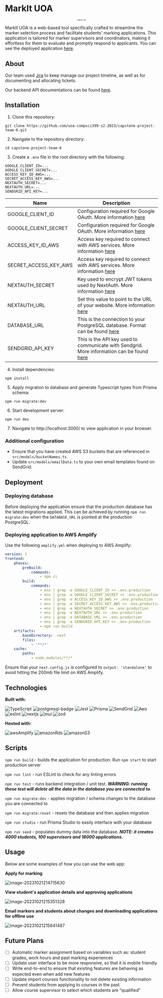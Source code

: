 # MarkIt UOA

<div align="center">
<img src="README.assets/Markit UOA.png" alt="Markit UOA" style="zoom: 33%;" />
</div>

MarkIt UOA is a web-based tool specifically crafted to streamline the marker selection process and facilitate students' marking applications. This application is tailored for marker supervisors and coordinators, making it effortless for them to evaluate and promptly respond to applicants. You can see the deployed application [here](https://www.markituoa.xyz/).

## About

Our team used [Jira](https://www.atlassian.com/software/jira) to keep manage our project timeline, as well as for documenting and allocating tickets.

Our backend API documentations can be found [here](https://github.com/uoa-compsci399-s2-2023/capstone-project-team-6/blob/master/docs/API_DOCS.md).

## Installation

1. Clone this repository:

```
git clone https://github.com/uoa-compsci399-s2-2023/capstone-project-team-6.git
```

2. Navigate to the repository directory:

```
cd capstone-project-team-6
```

3. Create a `.env` file in the root directory with the following:

```
GOOGLE_CLIENT_ID=...
GOOGLE_CLIENT_SECRET=...
ACCESS_KEY_ID_AWS=...
SECRET_ACCESS_KEY_AWS=...
NEXTAUTH_SECRET=...
NEXTAUTH_URL=...
SENDGRID_API_KEY=...
```

| Name                  | Description                                                                                                                                                 |
| --------------------- | ----------------------------------------------------------------------------------------------------------------------------------------------------------- |
| GOOGLE_CLIENT_ID      | Configuration required for Google OAuth. More information [here](https://developers.google.com/identity/protocols/oauth2)                                   |
| GOOGLE_CLIENT_SECRET  | Configuration required for Google OAuth. More information [here](https://developers.google.com/identity/protocols/oauth2)                                   |
| ACCESS_KEY_ID_AWS     | Access key required to connect with AWS services. More information [here](https://docs.aws.amazon.com/IAM/latest/UserGuide/id_credentials_access-keys.html) |
| SECRET_ACCESS_KEY_AWS | Access key required to connect with AWS services. More information [here](https://docs.aws.amazon.com/IAM/latest/UserGuide/id_credentials_access-keys.html) |
| NEXTAUTH_SECRET       | Key used to encrypt JWT tokens used by NextAuth. More information [here](https://next-auth.js.org/configuration/options)                                    |
| NEXTAUTH_URL          | Set this value to point to the URL of your website. More information [here](https://next-auth.js.org/configuration/options)                                 |
| DATABASE_URL          | This is the connection to your PostgreSQL database. Format can be found [here](https://www.prisma.io/docs/concepts/database-connectors/postgresql)          |
| SENDGRID_API_KEY      | This is the API key used to communicate with Sendgrid. More information can be found [here](https://docs.sendgrid.com/ui/account-and-settings/api-keys)     |

4. Install dependencies:

```
npm install
```

5. Apply migration to database and generate Typescript types from Prisma schema:

```
npm run migrate:dev
```

6. Start development server:

```
npm run dev
```

7. Navigate to http://localhost:3000/ to view application in your browser.

### Additional configuration

-   Ensure that you have created AWS S3 buckets that are referenced in `src/models/bucketNames.ts`.
-   Update `src/models/emailData.ts` to your own email templates found on SendGrid.

## Deployment

### Deploying database

Before deploying the application ensure that the production database has the latest migrations applied. This can be achieved by running `npm run migrate:dev` when the `DATABASE_URL` is pointed at the production PostgreSQL.

### Deploying application to AWS Amplify

Use the following `amplify.yml` when deploying to AWS Amplify:

```yml
version: 1
frontend:
    phases:
        preBuild:
            commands:
                - npm ci
        build:
            commands:
                - env | grep -e GOOGLE_CLIENT_ID >> .env.production
                - env | grep -e GOOGLE_CLIENT_SECRET >> .env.production
                - env | grep -e ACCESS_KEY_ID_AWS >> .env.production
                - env | grep -e SECRET_ACCESS_KEY_AWS >> .env.production
                - env | grep -e NEXTAUTH_SECRET >> .env.production
                - env | grep -e NEXTAUTH_URL >> .env.production
                - env | grep -e DATABASE_URL >> .env.production
                - env | grep -e SENDGRID_API_KEY >> .env.production
                - npm run build
    artifacts:
        baseDirectory: .next
        files:
            - '**/*'
    cache:
        paths:
            - node_modules/**/*
```

Ensure that your `next.config.js` is configured to `output: 'standalone'` to avoid hitting the 200mb file limit on AWS Amplify.

## Technologies

**Built with:**

![TypeScript][typescript-badge]
![postgresql-badge][postgresql-badge]
![Jest][jest-badge]
![Prisma][prisma-badge]
![SendGrid][sendgrid-badge]
![Aws][aws-badge]
![eslint][eslint-badge]
![nextjs][nextjs-badge]
![mui][mui-badge]
![zod][zod-badge]

**Hosted with:**

![awsAmplify][awsAmplify-badge]
![amazonRds][amazonRds-badge]
![amazonS3][amazonS3-badge]

[typescript-badge]: https://img.shields.io/badge/typescript-%23007ACC.svg?style=for-the-badge&logo=typescript&logoColor=white
[jest-badge]: https://img.shields.io/badge/-jest%2029.5.3-%23C21325?style=for-the-badge&logo=jest&logoColor=white
[prisma-badge]: https://img.shields.io/badge/-Prisma%205.1.1-2D3748?style=for-the-badge&logo=prisma&logoColor=white
[sendgrid-badge]: https://img.shields.io/badge/-sendgrid%207.7.0-2196F3?style=for-the-badge&logo=twilio&logoColor=white
[postgresql-badge]: https://img.shields.io/badge/-postgresql-4169E1?style=for-the-badge&logo=postgresql&logoColor=white
[aws-badge]: https://img.shields.io/badge/-aws%20sdk%202.455.0-232F3E?style=for-the-badge&logo=amazonaws&logoColor=white
[eslint-badge]: https://img.shields.io/badge/-eslint%208.46.0-4B32C3?style=for-the-badge&logo=eslint&logoColor=white
[nextjs-badge]: https://img.shields.io/badge/-nextjs%2013.5.4-000000?style=for-the-badge&logo=nextjs&logoColor=white
[mui-badge]: https://img.shields.io/badge/-mui%205.14.5-007FFF?style=for-the-badge&logo=mui&logoColor=white
[zod-badge]: https://img.shields.io/badge/-zod%203.22.2-3E67B1?style=for-the-badge&logo=zod&logoColor=white
[awsAmplify-badge]: https://img.shields.io/badge/-aws%20amplify-FF9900?style=for-the-badge&logo=awsamplify&logoColor=white
[amazonRds-badge]: https://img.shields.io/badge/-amazon%20rds-527FFF?style=for-the-badge&logo=amazonrds&logoColor=white
[amazonS3-badge]: https://img.shields.io/badge/-amazon%20s3-569A31?style=for-the-badge&logo=amazons3&logoColor=white

## Scripts

`npm run build` - builds the application for production. Run `npm start` to start production server

`npm run lint` - run ESLint to check for any linting errors

`npm run test` - runs backend integration / unit test. **_WARNING: running these test will delete all the data in the database you are connected to._**

`npm run migrate:dev` - applies migration / schema changes to the database you are connected to

`npm run migrate:reset` - resets the database and then applies migration

`npm run studio` - run Prisma Studio to easily interface with your database

`npm run seed` - populates dummy data into the database. **_NOTE: it creates 4000 students, 100 supervisors and 18000 applications._**

## Usage

Below are some examples of how you can use the web app:

**Apply for marking**

![image-20231021214715630](README.assets/image-20231021214715630.png)

**View student's application details and approving applications**

![image-20231021215351328](README.assets/image-20231021215351328.png)

**Email markers and students about changes and downloading applications for offline use**

![image-20231021215641487](README.assets/image-20231021215641487.png)

## Future Plans

-   [ ] Automatic marker assignment based on variables such as: student grades, work hours and past marking experiences
-   [ ] Update user interface to be more responsive, so that it is mobile friendly
-   [ ] Write end-to-end to ensure that existing features are behaving as expected even when add new features
-   [ ] Update import courses functionality to not delete existing information
-   [ ] Prevent students from applying to courses in the past
-   [ ] Allow course supervisor to select which students are "qualified"
